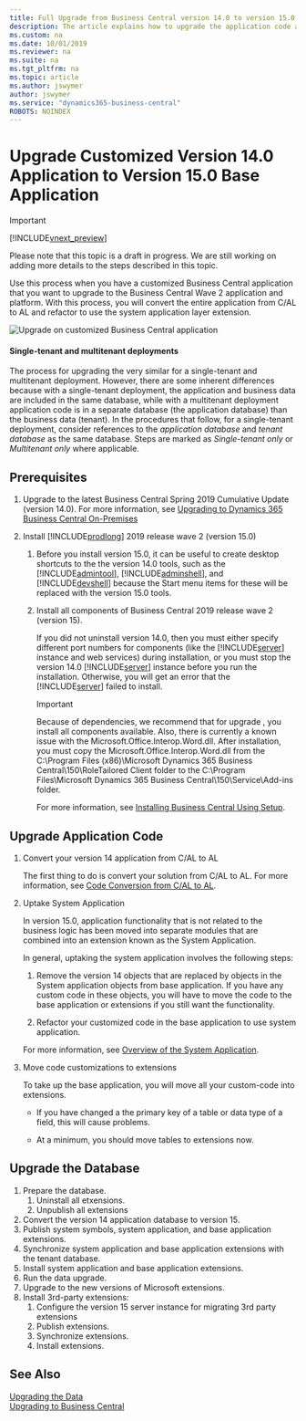 ```yaml
---
title: Full Upgrade from Business Central version 14.0 to version 15.0 
description: The article explains how to upgrade the application code and how to merge code from different versions of the application.
ms.custom: na
ms.date: 10/01/2019
ms.reviewer: na
ms.suite: na
ms.tgt_pltfrm: na
ms.topic: article
ms.author: jswymer
author: jswymer
ms.service: "dynamics365-business-central"
ROBOTS: NOINDEX
---
```

# Upgrade Customized Version 14.0 Application to Version 15.0 Base Application

> [!IMPORTANT]  
> [!INCLUDE[vnext_preview](../developer/includes/vnext_preview.md)] 
>
> Please note that this topic is a draft in progress. We are still working on adding more details to the steps described in this topic.

Use this process when you have a customized Business Central application that you want to upgrade to the Business Central Wave 2 application and platform. With this process, you will convert the entire application from C/AL to AL and refactor to use the system application layer extension.

<!-- For this scenario, I used a BC 14.0 modified base application on a BC 14.0 server instance, which include some customization on C/AL objects in the base application and a custom extension that modified the Item table. is proecess will convert the entire BC 14 custom application to an Extension on the BC 15 platform.-->

 ![Upgrade on customized Business Central application](../developer/media/bc15-full-upgrade-customized-app.png "Upgrade on customize Business Central application")  
 
 

#### Single-tenant and multitenant deployments

The process for upgrading the very similar for a single-tenant and multitenant deployment. However, there are some inherent differences because with a single-tenant deployment, the application and business data are included in the same database, while with a multitenant deployment application code is in a separate database (the application database) than the business data (tenant). In the procedures that follow, for a single-tenant deployment, consider references to the *application database* and *tenant database* as the same database. Steps are marked as *Single-tenant only* or *Multitenant only* where applicable.

## Prerequisites

1.  Upgrade to the latest Business Central Spring 2019 Cumulative Update (version 14.0). For more information, see [Upgrading to Dynamics 365 Business Central On-Premises](upgrading-to-business-central-on-premises.md)

2. Install [!INCLUDE[prodlong](../developer/includes/prodlong.md)] 2019 release wave 2 (version 15.0)

    1. Before you install version 15.0, it can be useful to create desktop shortcuts to the the version 14.0 tools, such as the [!INCLUDE[admintool](../developer/includes/admintool.md)], [!INCLUDE[adminshell](../developer/includes/adminshell.md)], and [!INCLUDE[devshell](../developer/includes/devshell.md)] because the Start menu items for these will be replaced with the version 15.0 tools.
    
    2. Install all components of Business Central 2019 release wave 2 (version 15).
    
        If you did not uninstall version 14.0, then you must either specify different port numbers for components (like the [!INCLUDE[server](../developer/includes/server.md)] instance and web services) during installation, or you must stop the version 14.0 [!INCLUDE[server](../developer/includes/server.md)] instance before you run the installation. Otherwise, you will get an error that the [!INCLUDE[server](../developer/includes/server.md)] failed to install.
    
        > [!IMPORTANT]
        > Because of dependencies, we recommend that for upgrade , you install all components available. Also, there is currently a known issue with the Microsoft.Office.Interop.Word.dll. After installation, you must copy the Microsoft.Office.Interop.Word.dll from the C:\Program Files (x86)\Microsoft Dynamics 365 Business Central\150\RoleTailored Client folder to the C:\Program Files\Microsoft Dynamics 365 Business Central\150\Service\Add-ins folder.
    
        For more information, see [Installing Business Central Using Setup](../deployment/install-using-setup.md).
    
## Upgrade Application Code

1. Convert your version 14 application from C/AL to AL

    The first thing to do is convert your solution from C/AL to AL. For more information, see [Code Conversion from C/AL to AL](devenv-code-conversion.md).

3. Uptake System Application

    In version 15.0, application functionality that is not related to the business logic has been moved into separate modules that are combined into an extension known as the System Application.
    
    In general, uptaking the system application involves the following steps:
    
    1. Remove the version 14 objects that are replaced by objects in the System application objects from base application. If you have any custom code in these objects, you will have to move the code to the base application or extensions if you still want  the functionality.
    
    2. Refactor your customized code in the base application to use system application.
    
    For more information, see [Overview of the System Application](../developer/devenv-system-application-overview.md).

4. Move code customizations to extensions

    To take up the base application, you will move all your custom-code into extensions.
    
    - If you have changed a the primary key of a table or data type of a field, this will cause problems.
    
    - At a minimum, you should move tables to extensions now.
    

## Upgrade the Database 

1. Prepare the database.
    1. Uninstall all etxensions.
    2. Unpublish all extensions
2. Convert the version 14 application database to version 15.
3. Publish system symbols, system application, and base application extensions.
4. Synchronize system application and base application extensions with the tenant database.
5. Install system application and base application extensions.
6. Run the data upgrade.
7. Upgrade to the new versions of Microsoft extensions.
8. Install 3rd-party extensions:
    1. Configure the version 15 server instance for migrating 3rd party extensions
    2. Publish extensions.
    3. Synchronize extensions.
    4. Install extensions.



## See Also  
[Upgrading the Data](Upgrading-the-Data.md)   
[Upgrading to Business Central](upgrading-to-business-central.md)  
